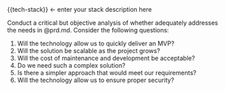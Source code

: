 <tech-stack>
{{tech-stack}} <- enter your stack description here
</tech-stack>

Conduct a critical but objective analysis of whether <tech-stack> adequately addresses the needs in @prd.md. Consider the following questions:

1. Will the technology allow us to quickly deliver an MVP?
2. Will the solution be scalable as the project grows?
3. Will the cost of maintenance and development be acceptable?
4. Do we need such a complex solution?
5. Is there a simpler approach that would meet our requirements?
6. Will the technology allow us to ensure proper security?
